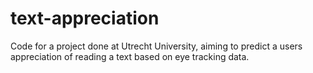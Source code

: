 # text-appreciation
Code for a project done at Utrecht University, aiming to predict a users appreciation of reading a text based on eye tracking data.
